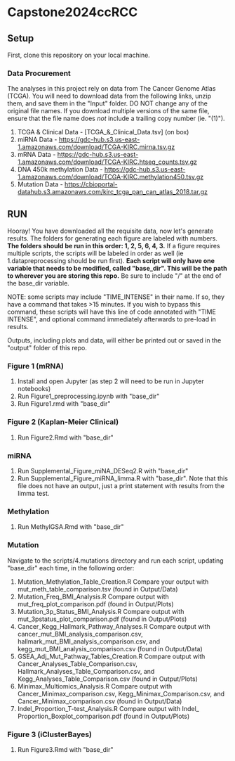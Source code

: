 # Capstone2024ccRCC

## Setup 
First, clone this repository on your local machine. 

### Data Procurement
The analyses in this project rely on data from The Cancer Genome Atlas (TCGA). You will need to download data from the following links, unzip them, and save them in the "Input" folder. DO NOT change any of the original file names. If you download multiple versions of the same file, ensure that the file name does *not* include a trailing copy number (ie. "(1)"). 

1. TCGA & Clinical Data - [TCGA_&_Clinical_Data.tsv] (on box)
2. miRNA Data - https://gdc-hub.s3.us-east-1.amazonaws.com/download/TCGA-KIRC.mirna.tsv.gz
3. mRNA Data - https://gdc-hub.s3.us-east-1.amazonaws.com/download/TCGA-KIRC.htseq_counts.tsv.gz
4. DNA 450k methylation Data - https://gdc-hub.s3.us-east-1.amazonaws.com/download/TCGA-KIRC.methylation450.tsv.gz
5. Mutation Data - https://cbioportal-datahub.s3.amazonaws.com/kirc_tcga_pan_can_atlas_2018.tar.gz


## RUN
Hooray! You have downloaded all the requisite data, now let's generate results. The folders for generating each figure are labeled with numbers. **The folders should be run in this order: 1, 2, 5, 6, 4, 3.** If a figure requires multiple scripts, the scripts will be labeled in order as well (ie 1.datapreprocessing should be run first). **Each script will only have one variable that needs to be modified, called "base_dir". This will be the path to wherever you are storing this repo.** Be sure to include "/" at the end of the base_dir variable. 

NOTE: some scripts may include "TIME_INTENSE" in their name. If so, they have a command that takes >15 minutes. If you wish to bypass this command, these scripts will have this line of code annotated with "TIME INTENSE", and optional command immediately afterwards to pre-load in results. 

Outputs, including plots and data, will either be printed out or saved in the "output" folder of this repo. 

### Figure 1 (mRNA)
1. Install and open Jupyter (as step 2 will need to be run in Jupyter notebooks)
2. Run Figure1_preprocessing.ipynb with "base_dir"
3. Run Figure1.rmd with "base_dir"

### Figure 2 (Kaplan-Meier Clinical)
1. Run Figure2.Rmd with "base_dir"

### miRNA
1. Run Supplemental_Figure_miNA_DESeq2.R with "base_dir"
2. Run Supplemental_Figure_miRNA_limma.R with "base_dir". Note that this file does not have an output, just a print statement with results from the limma test.

### Methylation
1. Run MethylGSA.Rmd with "base_dir"

### Mutation
Navigate to the scripts/4.mutations directory and run each script, updating "base_dir" each time, in the following order:
1. Mutation_Methylation_Table_Creation.R
	Compare your output with mut_meth_table_comparison.tsv (found in Output/Data)
2. Mutation_Freq_BMI_Analysis.R
	Compare output with mut_freq_plot_comparison.pdf (found in Output/Plots)
3. Mutation_3p_Status_BMI_Analysis.R
	Compare output with mut_3pstatus_plot_comparison.pdf (found in Output/Plots)
4. Cancer_Kegg_Hallmark_Pathway_Analyses.R
	Compare output with cancer_mut_BMI_analysis_comparison.csv, hallmark_mut_BMI_analysis_comparison.csv, and kegg_mut_BMI_analysis_comparison.csv (found in Output/Data)
5. GSEA_Adj_Mut_Pathway_Tables_Creation.R
	Compare output with Cancer_Analyses_Table_Comparison.csv, Hallmark_Analyses_Table_Comparison.csv, and Kegg_Analyses_Table_Comparison.csv (found in Output/Plots)
6. Minimax_Multiomics_Analysis.R
	Compare output with Cancer_Minimax_comparison.csv, Kegg_Minimax_Comparison.csv, and Cancer_Minimax_comparison.csv (found in Output/Data)
7. Indel_Proportion_T-test_Analysis.R
	Compare output with Indel_	Proportion_Boxplot_comparison.pdf (found in Output/Plots)


### Figure 3 (iClusterBayes)
1. Run Figure3.Rmd with "base_dir"
